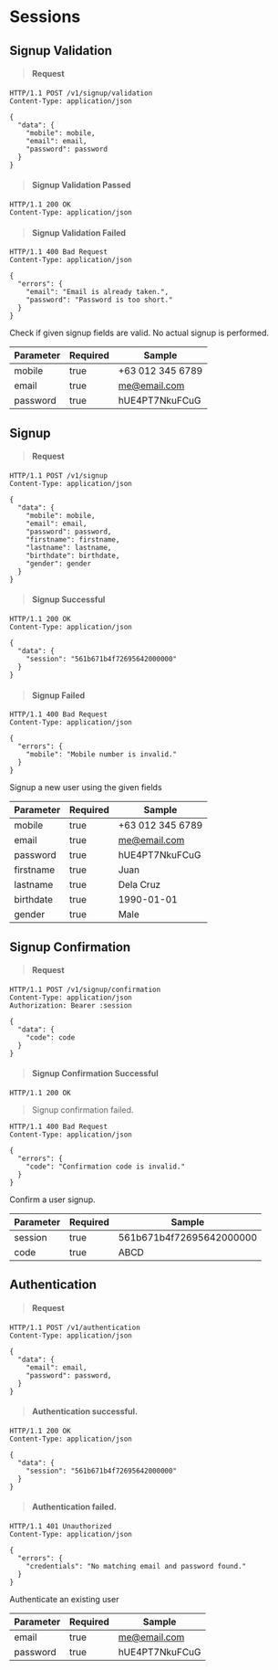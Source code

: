 # Sessions

## Signup Validation

> #### Request

```shell
HTTP/1.1 POST /v1/signup/validation
Content-Type: application/json

{
  "data": {
    "mobile": mobile,
    "email": email,
    "password": password
  }
}
```

> #### Signup Validation Passed

```shell
HTTP/1.1 200 OK
Content-Type: application/json
```

> #### Signup Validation Failed

```shell
HTTP/1.1 400 Bad Request
Content-Type: application/json

{
  "errors": {
    "email": "Email is already taken.",
    "password": "Password is too short."
  }
}
```

Check if given signup fields are valid. No actual signup is performed.

Parameter | Required | Sample
--- | --- | ---
mobile | true | +63 012 345 6789
email | true | me@email.com
password | true | hUE4PT7NkuFCuG



## Signup

> #### Request

```shell
HTTP/1.1 POST /v1/signup
Content-Type: application/json

{
  "data": {
    "mobile": mobile,
    "email": email,
    "password": password,
    "firstname": firstname,
    "lastname": lastname,
    "birthdate": birthdate,
    "gender": gender
  }
}
```

> #### Signup Successful

```shell
HTTP/1.1 200 OK
Content-Type: application/json

{
  "data": {
    "session": "561b671b4f72695642000000"
  }
}
```

> #### Signup Failed

```shell
HTTP/1.1 400 Bad Request
Content-Type: application/json

{
  "errors": {
    "mobile": "Mobile number is invalid."
  }
}
```

Signup a new user using the given fields

Parameter | Required | Sample
--- | --- | ---
mobile | true | +63 012 345 6789
email | true | me@email.com
password | true | hUE4PT7NkuFCuG
firstname | true | Juan
lastname | true | Dela Cruz
birthdate | true | 1990-01-01
gender | true | Male



## Signup Confirmation

> #### Request

```shell
HTTP/1.1 POST /v1/signup/confirmation
Content-Type: application/json
Authorization: Bearer :session

{
  "data": {
    "code": code
  }
}
```

> #### Signup Confirmation Successful

```shell
HTTP/1.1 200 OK
```

> Signup confirmation failed.

```shell
HTTP/1.1 400 Bad Request
Content-Type: application/json

{
  "errors": {
    "code": "Confirmation code is invalid."
  }
}
```

Confirm a user signup.

Parameter | Required | Sample
--- | --- | ---
session | true | 561b671b4f72695642000000
code | true | ABCD



## Authentication

> #### Request

```shell
HTTP/1.1 POST /v1/authentication
Content-Type: application/json

{
  "data": {
    "email": email,
    "password": password,
  }
}
```

> #### Authentication successful.

```shell
HTTP/1.1 200 OK
Content-Type: application/json

{
  "data": {
    "session": "561b671b4f72695642000000"
  }
}
```

> #### Authentication failed.

```shell
HTTP/1.1 401 Unauthorized
Content-Type: application/json

{
  "errors": {
    "credentials": "No matching email and password found."
  }
}
```

Authenticate an existing user

Parameter | Required | Sample
--- | --- | ---
email | true | me@email.com
password | true | hUE4PT7NkuFCuG
